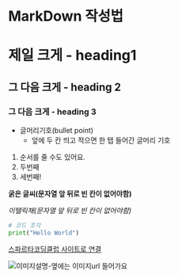 # MarkDown 작성법

# 제일 크게 - heading1
## 그 다음 크게 - heading 2
### 그 다음 크게 - heading 3

* 글머리기호(bullet point)
  * 앞에 두 칸 띄고 적으면 한 탭 들어간 글머리 기호

1. 순서를 줄 수도 있어요. 
2. 두번째 
3. 세번째!

**굵은 글씨(문자열 앞 뒤로 빈 칸이 없어야함)**

*이탤릭채(문자열 앞 뒤로 빈 칸이 없어야함)*

```python
# 코드 조각
print("Hello World")
```

[스파르타코딩클럽 사이트로 연결](https://spartacodingclub.kr/)

![이미지설명-옆에는 이미지url 들어가요](https://lh3.googleusercontent.com/lYhhH_bEYC_rRd1RcYDIbqMNG3byqPiqeKXQoNjneNAdbD9xyNVhq7BmZIpwASKtkp6ZYRMU01Co2oyl8tfJceE0ZFcQYrKKd9YBu9EqfFZQw1ytT8KM)